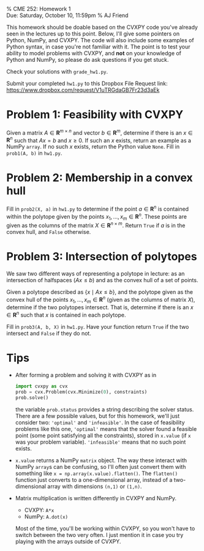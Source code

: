 % CME 252: Homework 1 \
  Due: Saturday, October 10, 11:59pm
% AJ Friend

This homework should be doable based on the CVXPY code
you've already seen in the lectures up to this point.
Below, I'll give some pointers on Python, NumPy, and CVXPY.
The code will also include some examples of Python syntax,
in case you're not familiar with it. The point is to test your
ability to model problems with CVXPY, and **not** on your knowledge
of Python and NumPy, so please do ask questions if you get stuck.

Check your solutions with `grade_hw1.py`.

Submit your completed `hw1.py` to this Dropbox File Request link: <https://www.dropbox.com/request/V1uTRGdaGB7Fr23d3aEk>


# Problem 1: Feasibility with CVXPY

Given a matrix $A \in \mathbf{R}^{m \times n}$ and vector $b \in \mathbf{R}^m$,
determine if there is an $x \in \mathbf{R}^n$ such that $Ax = b$ and $x \geq
0$. If such an $x$ exists, return an example as a NumPy `array`. If no such $x$ exists, return the
Python value `None`. Fill in `prob1(A, b)` in `hw1.py`.

# Problem 2: Membership in a convex hull
Fill in `prob2(X, a)` in `hw1.py` to determine if the point $a \in \mathbf{R}^n$ is contained within the polytope given by the points
$x_1, \ldots, x_m \in \mathbf{R}^n$. These points are given as the columns
of the matrix $X \in \mathbf{R}^{n \times m}$. Return `True` if $a$ is in the convex hull, and `False` otherwise.

# Problem 3: Intersection of polytopes
We saw two different ways of representing a polytope in lecture: as an intersection of halfspaces ($Ax \leq b$) and as the convex hull of a set of points.

Given a polytope described as $\lbrace x \mid Ax \leq b \rbrace$, and the polytope given as the convex hull of the points $x_1, \ldots, x_m \in \mathbf{R}^n$ (given as the columns of matrix $X$), determine if the two polytopes intersect. That is, determine if there is an $x \in \mathbf{R}^n$ such that $x$ is contained in each polytope.

Fill in `prob3(A, b, X)` in `hw1.py`. Have your function return `True` if the two intersect and `False` if they do not.

# Tips

-   After forming a problem and solving it with CVXPY as in
    ```python
    import cvxpy as cvx
    prob = cvx.Problem(cvx.Minimize(0), constraints)
    prob.solve()
    ```

    the variable `prob.status` provides a string describing the solver status. There are a few possible values, but for this homework, we'll just consider two: `'optimal'` and `'infeasible'`. In the case of feasibility problems like this one, `'optimal'` means that the solver found a feasible point (some point satisfying all the constraints), stored in `x.value` (if `x` was your problem variable). `'infeasible'` means that no such point exists.

- `x.value` returns a NumPy `matrix` object. The way these interact with NumPy `array`s can be confusing, so I'll often just convert them with something like
`x = np.array(x.value).flatten()`. The `flatten()` function just converts to a one-dimensional array, instead of a two-dimensional array with dimensions `(n,1)` or `(1,n)`.

-   Matrix multiplication is written differently in CVXPY and NumPy. 
    - CVXPY: `A*x`
    - NumPy: `A.dot(x)`
    
    Most of the time, you'll be working within CVXPY, so you won't have to switch between the two very often. I just mention it in case you try playing with the arrays outside of CVXPY.

